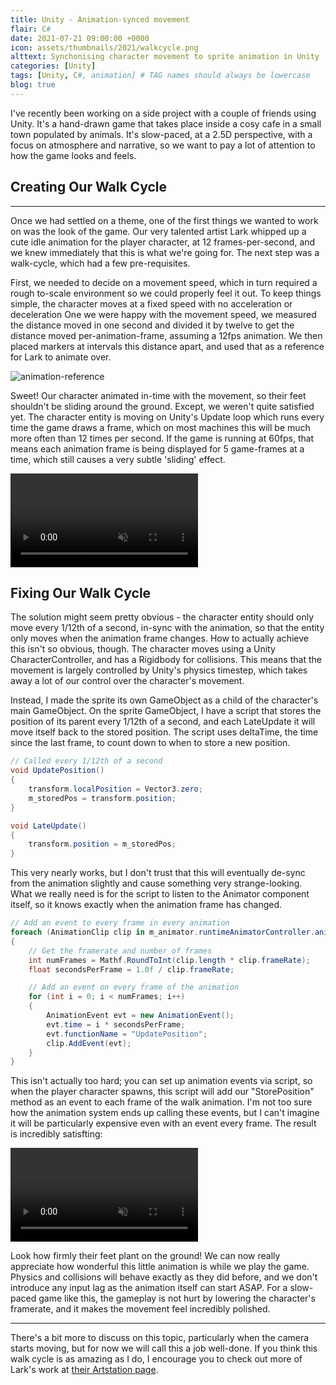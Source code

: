 ```yaml
---
title: Unity - Animation-synced movement
flair: C#
date: 2021-07-21 09:00:00 +0000
icon: assets/thumbnails/2021/walkcycle.png
alttext: Synchonising character movement to sprite animation in Unity
categories: [Unity]
tags: [Unity, C#, animation] # TAG names should always be lowercase
blog: true
---
```


I've recently been working on a side project with a couple of friends using Unity. It's a hand-drawn game that takes place inside a cosy cafe in a small town populated by animals. It's slow-paced, at a 2.5D perspective, with a focus on atmosphere and narrative, so we want to pay a lot of attention to how the game looks and feels.

## Creating Our Walk Cycle

---

Once we had settled on a theme, one of the first things we wanted to work on was the look of the game. Our very talented artist Lark whipped up a cute idle animation for the player character, at 12 frames-per-second, and we knew immediately that this is what we're going for. The next step was a walk-cycle, which had a few pre-requisites.

First, we needed to decide on a movement speed, which in turn required a rough to-scale environment so we could properly feel it out. To keep things simple, the character moves at a fixed speed with no acceleration or deceleration One we were happy with the movement speed, we measured the distance moved in one second and divided it by twelve to get the distance moved per-animation-frame, assuming a 12fps animation. We then placed markers at intervals this distance apart, and used that as a reference for Lark to animate over.

![animation-reference]({{site.url}}/assets/posts/2021-07-21-unity-animation-sync/rough-animation.png)

Sweet! Our character animated in-time with the movement, so their feet shouldn't be sliding around the ground. Except, we weren't quite satisfied yet. The character entity is moving on Unity's Update loop which runs every time the game draws a frame, which on most machines this will be much more often than 12 times per second. If the game is running at 60fps, that means each animation frame is being displayed for 5 game-frames at a time, which still causes a very subtle 'sliding' effect.

<video muted autoplay loop>
    <source src="/assets/posts/2021-07-21-unity-animation-sync/sliding.webm" type="video/mp4">
</video>

## Fixing Our Walk Cycle

The solution might seem pretty obvious - the character entity should only move every 1/12th of a second, in-sync with the animation, so that the entity only moves when the animation frame changes. How to actually achieve this isn't so obvious, though. The character moves using a Unity CharacterController, and has a Rigidbody for collisions. This means that the movement is largely controlled by Unity's physics timestep, which takes away a lot of our control over the character's movement.

Instead, I made the sprite its own GameObject as a child of the character's main GameObject. On the sprite GameObject, I have a script that stores the position of its parent every 1/12th of a second, and each LateUpdate it will move itself back to the stored position. The script uses deltaTime, the time since the last frame, to count down to when to store a new position.

```c#
// Called every 1/12th of a second
void UpdatePosition()
{
    transform.localPosition = Vector3.zero;
    m_storedPos = transform.position;
}

void LateUpdate()
{
    transform.position = m_storedPos;
}
```

This very nearly works, but I don't trust that this will eventually de-sync from the animation slightly and cause something very strange-looking. What we really need is for the script to listen to the Animator component itself, so it knows exactly when the animation frame has changed.

```c#
// Add an event to every frame in every animation
foreach (AnimationClip clip in m_animator.runtimeAnimatorController.animationClips)
{
    // Get the framerate and number of frames
    int numFrames = Mathf.RoundToInt(clip.length * clip.frameRate);
    float secondsPerFrame = 1.0f / clip.frameRate;

    // Add an event on every frame of the animation
    for (int i = 0; i < numFrames; i++)
    {
        AnimationEvent evt = new AnimationEvent();
        evt.time = i * secondsPerFrame;
        evt.functionName = "UpdatePosition";
        clip.AddEvent(evt);
    }
}
```

This isn't actually too hard; you can set up animation events via script, so when the player character spawns, this script will add our "StorePosition" method as an event to each frame of the walk animation. I'm not too sure how the animation system ends up calling these events, but I can't imagine it will be particularly expensive even with an event every frame. The result is incredibly satisfting:

<video muted autoplay loop>
    <source src="/assets/posts/2021-07-21-unity-animation-sync/no-sliding.webm" type="video/mp4">
</video>

Look how firmly their feet plant on the ground! We can now really appreciate how wonderful this little animation is while we play the game. Physics and collisions will behave exactly as they did before, and we don't introduce any input lag as the animation itself can start ASAP. For a slow-paced game like this, the gameplay is not hurt by lowering the character's framerate, and it makes the movement feel incredibly polished.

---

There's a bit more to discuss on this topic, particularly when the camera starts moving, but for now we will call this a job well-done. If you think this walk cycle is as amazing as I do, I encourage you to check out more of Lark's work at [their Artstation page](https://www.artstation.com/larkmoerschell).
